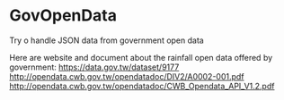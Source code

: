 # GovOpenData
Try o handle JSON data from government open data

Here are website and document about the rainfall open data offered by government:
   https://data.gov.tw/dataset/9177
   http://opendata.cwb.gov.tw/opendatadoc/DIV2/A0002-001.pdf
   http://opendata.cwb.gov.tw/opendatadoc/CWB_Opendata_API_V1.2.pdf
